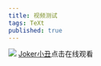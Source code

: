 ```yaml
---
title: 视频测试
tags: TeXt
published: true
---
```

![]({{site.baseurl}}/https://pic1.superbed.cn/item/5ddec3c88e0e2e3ee9cdfa78.jpg)
[Joker小丑](https://jxjjxy-my.sharepoint.com/:v:/g/personal/cloud_site_t_odmail_cn/EW4FhfRu4XFArcuN2VT9rfEBmNes5BP-Lr39c-qTAG0wsw?e=tRPF0b)点击在线观看



<!--more-->
